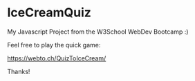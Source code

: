 # IceCreamQuiz
My Javascript Project from the W3School WebDev Bootcamp :)

Feel free to play the quick game:

https://webto.ch/QuizToIceCream/

Thanks!
